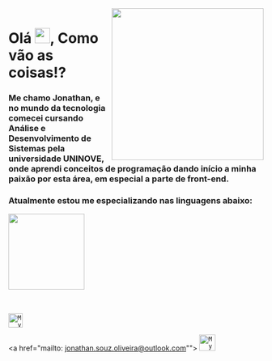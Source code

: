 
<img align="right" src="https://github.com/josepholiveira/josepholiveira/blob/master/images/illustration.png" width="300"/>

# Olá <img src="https://raw.githubusercontent.com/kaueMarques/kaueMarques/master/hi.gif" width="30px">, Como vão as coisas!?

### Me chamo Jonathan, e no mundo da tecnologia comecei cursando Análise e Desenvolvimento de Sistemas pela universidade UNINOVE, onde aprendi conceitos de programação dando início a minha paixão por esta área, em especial a parte de front-end.

### Atualmente estou me especializando nas linguagens abaixo:

<div>
  <a href="https://github.com/DVJonathanSouza">
  <img height="150em" src="https://github-readme-stats.vercel.app/api/top-langs/?username=DVJonathanSouza&layout=compact&langs_count=8&theme=dracula"/>
<div>
  </br>
  
 ##

<a href="https://www.linkedin.com/in/jonathan-souza-1702/">
  <code><img alt="My linkedin" width="28" src="https://www.flaticon.com/svg/static/icons/svg/1383/1383262.svg" /></code>
</a>

<a href="mailto: jonathan.souz.oliveira@outlook.com"">
  <code><img alt="My e-mail" width="32" src="https://www.flaticon.com/svg/static/icons/svg/324/324123.svg" /></code>
</a>
